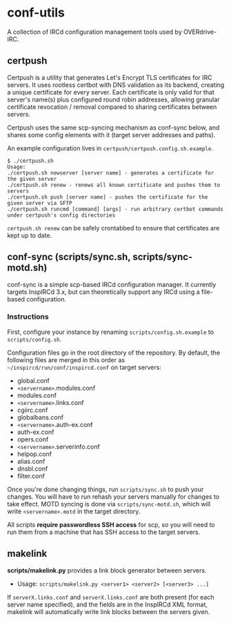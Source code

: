 # conf-utils
A collection of IRCd configuration management tools used by OVERdrive-IRC.

## certpush

Certpush is a utility that generates Let's Encrypt TLS certificates for IRC servers. It uses rootless certbot with DNS validation as its backend, creating a unique certificate for every server. Each certificate is only valid for that server's name(s) plus configured round robin addresses, allowing granular certificate revocation / removal compared to sharing certificates between servers.

Certpush uses the same scp-syncing mechanism as conf-sync below, and shares some config elements with it (target server addresses and paths).

An example configuration lives in `certpush/certpush.config.sh.example`.

```
$ ./certpush.sh
Usage:
./certpush.sh newserver [server name] - generates a certificate for the given server
./certpush.sh renew - renews all known certificate and pushes them to servers
./certpush.sh push [server name] - pushes the certificate for the given server via SFTP
./certpush.sh runcmd [command] [args] - run arbitrary certbot commands under certpush's config directories
```

`certpush.sh renew` can be safely crontabbed to ensure that certificates are kept up to date.

## conf-sync (scripts/sync.sh, scripts/sync-motd.sh)
conf-sync is a simple scp-based IRCd configuration manager.
It currently targets InspIRCd 3.x, but can theoretically support any IRCd using a file-based configuration.

### Instructions
First, configure your instance by renaming `scripts/config.sh.example` to `scripts/config.sh`.

Configuration files go in the root directory of the repository. By default, the following files
are merged in this order as `~/inspircd/run/conf/inspircd.conf` on target servers:

 * global.conf
 * `<servername>`.modules.conf
 * modules.conf
 * `<servername>`.links.conf
 * cgiirc.conf
 * globalbans.conf
 * `<servername>`.auth-ex.conf
 * auth-ex.conf
 * opers.conf
 * `<servername>`.serverinfo.conf
 * helpop.conf
 * alias.conf
 * dnsbl.conf
 * filter.conf

Once you're done changing things, run `scripts/sync.sh` to push your changes.
You will have to run rehash your servers manually for changes to take effect.
MOTD syncing is done via `scripts/sync-motd.sh`, which will write `<servername>.motd`
in the target directory.

All scripts **require passwordless SSH access** for scp, so you will need to run
them from a machine that has SSH access to the target servers.

## makelink

**scripts/makelink.py** provides a link block generator between servers.
   - Usage: `scripts/makelink.py <server1> <server2> [<server3> ...]`

If `serverX.links.conf` and `serverX.links.conf` are both present (for each
server name specified), and the fields are in the InspIRCd XML format,
makelink will automatically write link blocks between the servers given.
